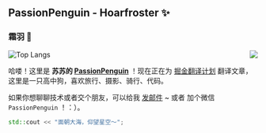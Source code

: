## PassionPenguin - Hoarfroster ✨
### 霜羽 🍻

<img align="right" src="https://github-readme-stats.vercel.app/api?username=PassionPenguin&show_icons=true&layout=compact" />

![Top Langs](https://github-readme-stats.vercel.app/api/top-langs/?username=PassionPenguin&layout=compact&langs_count=10)

哈喽！这里是 **苏苏的 [PassionPenguin](https://github.com/PassionPenguin/)** ！现在正在为 [掘金翻译计划](https://github.com/xitu/gold-miner) 翻译文章，这里是一只高中狗，喜欢旅行、摄影、骑行、代码。

如果你想聊聊技术或者交个朋友，可以给我 [发邮件](mailto:penguin.zhang@qq.com) ~ 或者 加个微信 `PassionPenguin`  ！：）。

```cpp
std::cout << "面朝大海，仰望星空～";
```
